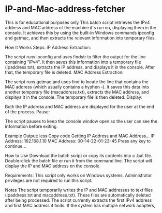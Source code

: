 # IP-and-Mac-address-fetcher
This is for educational purposes only
This batch script retrieves the IPv4 address and MAC address of the machine it's run on, displaying them in the console. It achieves this by using the built-in Windows commands ipconfig and getmac, and then extracts the relevant information into temporary files.

How It Works
Steps: IP Address Extraction:

The script runs ipconfig and uses findstr to filter the output for the line containing "IPv4". It then saves this information into a temporary file (ipaddress.txt), extracts the IP address, and displays it in the console. After that, the temporary file is deleted. MAC Address Extraction:

The script runs getmac and uses find to locate the line that contains the MAC address (which usually contains a hyphen -). It saves this data into another temporary file (macaddress.txt), extracts the MAC address, and displays it in the console. The temporary file is then deleted. Display:

Both the IP address and MAC address are displayed for the user at the end of the process. Pause:

The script pauses to keep the console window open so the user can see the information before exiting.

Example Output:
less Copy code Getting IP Address and MAC Address... IP Address: 192.168.1.10 MAC Address: 00-14-22-01-23-45 Press any key to continue...

How to Use
Download the batch script or copy its contents into a .bat file. Double-click the batch file or run it from the command line. The script will display the IP and MAC address on the console.

Requirements:
This script only works on Windows systems. Administrator privileges are not required to run this script.

Notes
The script temporarily writes the IP and MAC addresses to text files (ipaddress.txt and macaddress.txt). These files are automatically deleted after being processed. The script currently extracts the first IPv4 address and first MAC address it finds. If the system has multiple network adapters,
